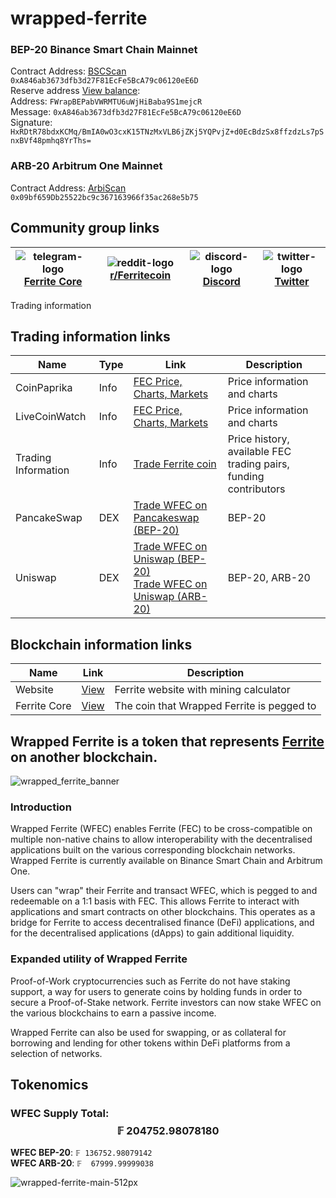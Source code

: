 # wrapped-ferrite

### BEP-20 Binance Smart Chain Mainnet
Contract Address: [BSCScan](https://bscscan.com/token/0xA846ab3673dfb3d27F81EcFe5BcA79c06120eE6D)  
`0xA846ab3673dfb3d27F81EcFe5BcA79c06120eE6D`  
Reserve address [View balance](https://ferritecoin.org:53443/address/FWrapBEPabVWRMTU6uWjHiBaba9S1mejcR):  
Address: `FWrapBEPabVWRMTU6uWjHiBaba9S1mejcR`  
Message: `0xA846ab3673dfb3d27F81EcFe5BcA79c06120eE6D`  
Signature: `HxRDtR78bdxKCMq/BmIA0wO3cxK15TNzMxVLB6jZKj5YQPvjZ+d0EcBdzSx8ffzdzLs7pSnxBVf48pmhq8YrThs=`  

### ARB-20 Arbitrum One Mainnet
Contract Address: [ArbiScan](https://arbiscan.io/token/0x09bf659db25522bc9c367163966f35ac268e5b75)  
`0x09bf659Db25522bc9c367163966f35ac268e5b75`

## Community group links
| ![telegram-logo](https://raw.githubusercontent.com/gauravghongde/social-icons/9d939e1c5b7ea4a24ac39c3e4631970c0aa1b920/SVG/Color/Telegram.svg) [Ferrite Core ](https://t.me/ferrite_core) | ![reddit-logo](https://raw.githubusercontent.com/gauravghongde/social-icons/9d939e1c5b7ea4a24ac39c3e4631970c0aa1b920/SVG/Color/Reddit.svg) [r/Ferritecoin](https://www.reddit.com/r/Ferritecoin) | ![discord-logo](https://raw.githubusercontent.com/gauravghongde/social-icons/9d939e1c5b7ea4a24ac39c3e4631970c0aa1b920/SVG/Color/Discord.svg) [Discord](https://discord.gg/qKgF5xhS5p) | ![twitter-logo](https://raw.githubusercontent.com/gauravghongde/social-icons/9d939e1c5b7ea4a24ac39c3e4631970c0aa1b920/SVG/Color/Twitter.svg) [Twitter](https://twitter.com/ferritecoin) |
|--|--|--|--|

Trading information
## Trading information links
| Name                      | Type     |Link                                            | Description                                                                |
|---------------------------|----------|-------------------------------------------------|----------------------------------------------------------------------------| 
| CoinPaprika               | Info     |[FEC Price, Charts, Markets](https://coinpaprika.com/coin/fec-ferrite/) | Price information and charts |
| LiveCoinWatch             | Info     |[FEC Price, Charts, Markets](https://www.livecoinwatch.com/price/Ferritecoin-FEC) | Price information and charts | 
| Trading Information       | Info     |[Trade Ferrite coin](https://github.com/koh-gt/ferrite-core/wiki/Trading-Information) | Price history, available FEC trading pairs, funding contributors |
| PancakeSwap                | DEX      | [Trade WFEC on Pancakeswap (BEP-20)](https://pancakeswap.finance/swap?inputCurrency=0xA846ab3673dfb3d27F81EcFe5BcA79c06120eE6D) | BEP-20 |
| Uniswap                    | DEX      | [Trade WFEC on Uniswap (BEP-20)](https://app.uniswap.org/#/swap?inputCurrency=0xA846ab3673dfb3d27F81EcFe5BcA79c06120eE6D)<br>[Trade WFEC on Uniswap (ARB-20)](https://app.uniswap.org/#/swap?inputCurrency=0x09bf659Db25522bc9c367163966f35ac268e5b75) | BEP-20, ARB-20 |     

## Blockchain information links
| Name                      | Link                                            | Description                                                                |
|---------------------------|-------------------------------------------------|----------------------------------------------------------------------------|
| Website                   | [View](https://ferritecoin.org) | Ferrite website with mining calculator |
| Ferrite Core              | [View](https://github.com/koh-gt/ferrite-core) | The coin that Wrapped Ferrite is pegged to |

## Wrapped Ferrite is a token that represents [**Ferrite**](https://github.com/koh-gt/ferrite-core) on another blockchain.

![wrapped_ferrite_banner](https://user-images.githubusercontent.com/101822992/234356712-0d2f1c79-1cd4-4d03-af50-dcd5b8bbcad8.png)

### Introduction
Wrapped Ferrite (WFEC) enables Ferrite (FEC) to be cross-compatible on multiple non-native chains to allow interoperability with the decentralised applications built on the various corresponding blockchain networks.  Wrapped Ferrite is currently available on Binance Smart Chain and Arbitrum One.

Users can "wrap" their Ferrite and transact WFEC, which is pegged to and redeemable on a 1:1 basis with FEC. This allows Ferrite to interact with applications and smart contracts on other blockchains. This operates as a bridge for Ferrite to access decentralised finance (DeFi) applications, and for the decentralised applications (dApps) to gain additional liquidity.

### Expanded utility of Wrapped Ferrite
Proof-of-Work cryptocurrencies such as Ferrite do not have staking support, a way for users to generate coins by holding funds in order to secure a Proof-of-Stake network. Ferrite investors can now stake WFEC on the various blockchains to earn a passive income.

Wrapped Ferrite can also be used for swapping, or as collateral for borrowing and lending for other tokens within DeFi platforms from a selection of networks.

## Tokenomics
### WFEC Supply Total:  $$\text{𝔽 }204752.98078180$$

**WFEC BEP-20**: ` 𝔽 136752.98079142 `<br>
**WFEC ARB-20**: ` 𝔽  67999.99999038 `<br>


![wrapped-ferrite-main-512px](https://user-images.githubusercontent.com/101822992/234359307-8ad3a434-9888-4716-a446-25557f8f637c.png)


